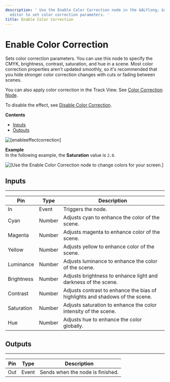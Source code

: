 ```yaml
---
description: ' Use the Enable Color Correction node in the &ALYlong; &script-canvas;
  editor to set color correction parameters. '
title: Enable Color Correction
---
```

# Enable Color Correction<a name="enable-color-correction-node"></a>

Sets color correction parameters\. You can use this node to specify the CMYK, brightness, contrast, saturation, and hue in a scene\. Most color correction properties aren't updated smoothly, so it's recommended that you hide stronger color correction changes with cuts or fading between scenes\.

You can also apply color correction in the Track View\. See [Color Correction Node](cinematics-track-view-nodes-color-correction.md)\.

To disable the effect, see [Disable Color Correction](disable-color-correction-node.md)\.

**Contents**
+ [Inputs](#enable-color-correction-node-input)
+ [Outputs](#enable-color-correction-node-output)

![\[enableeffectcorrection\]](/images/userguide/scripting/script-canvas/scriptcanvasnodes/script-canvas-enable-color-correction-node.png)

**Example**  
In the following example, the **Saturation** value is `2.0`\.  

![\[Use the Enable Color Correction node to change colors for your screen.\]](/images/userguide/scripting/script-canvas/scriptcanvasnodes/enable-color-correcton-node-example.png)

## Inputs<a name="enable-color-correction-node-input"></a>


****  

| Pin | Type | Description | 
| --- | --- | --- | 
| In | Event | Triggers the node\. | 
| Cyan | Number | Adjusts cyan to enhance the color of the scene\. | 
| Magenta | Number | Adjusts magenta to enhance color of the scene\. | 
| Yellow | Number | Adjusts yellow to enhance color of the scene\. | 
| Luminance | Number | Adjusts luminance to enhance the color of the scene\. | 
| Brightness | Number | Adjusts brightness to enhance light and darkness of the scene\. | 
| Contrast | Number | Adjusts contrast to enhance the bias of highlights and shadows of the scene\. | 
| Saturation | Number | Adjusts saturation to enhance the color intensity of the scene\. | 
| Hue | Number | Adjusts hue to enhance the color globally\. | 

## Outputs<a name="enable-color-correction-node-output"></a>


****  

| Pin | Type | Description | 
| --- | --- | --- | 
| Out | Event | Sends when the node is finished\. | 